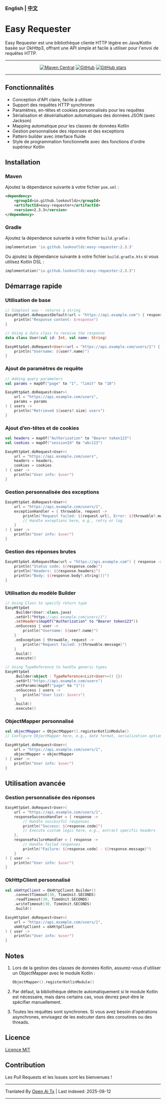### English | [中文](https://raw.githubusercontent.com/lookoutldz/easy-requester/main/README-zh.md)

# Easy Requester

Easy Requester est une bibliothèque cliente HTTP légère en Java/Kotlin basée sur OkHttp3, offrant une API simple et facile à utiliser pour l'envoi de requêtes HTTP.

---
<div align="center">

[![Maven Central](https://img.shields.io/maven-central/v/io.github.lookoutldz/easy-requester.svg)](https://central.sonatype.com/artifact/io.github.lookoutldz/easy-requester)
[![GitHub](https://img.shields.io/github/license/lookoutldz/easy-requester.svg)](https://github.com/lookoutldz/easy-requester/blob/main/LICENSE)
[![GitHub stars](https://img.shields.io/github/stars/lookoutldz/easy-requester.svg?style=social)](https://github.com/lookoutldz/easy-requester)

</div>

---

## Fonctionnalités

- Conception d'API claire, facile à utiliser
- Support des requêtes HTTP synchrones
- Paramètres, en-têtes et cookies personnalisés pour les requêtes
- Sérialisation et désérialisation automatiques des données JSON (avec Jackson)
- Mapping automatique pour les classes de données Kotlin
- Gestion personnalisée des réponses et des exceptions
- Pattern builder avec interface fluide
- Style de programmation fonctionnelle avec des fonctions d'ordre supérieur Kotlin

## Installation

### Maven

Ajoutez la dépendance suivante à votre fichier `pom.xml` :

```xml
<dependency>
    <groupId>io.github.lookoutldz</groupId>
    <artifactId>easy-requester</artifactId>
    <version>2.3.3</version>
</dependency>
```

### Gradle

Ajoutez la dépendance suivante à votre fichier `build.gradle` :

```groovy
implementation 'io.github.lookoutldz:easy-requester:2.3.3'
```

Ou ajoutez la dépendance suivante à votre fichier `build.gradle.kts` si vous utilisez Kotlin DSL :

```kotlin
implementation("io.github.lookoutldz:easy-requester:2.3.3")
```

## Démarrage rapide

### Utilisation de base

```kotlin
// Simplest way - returns a string
EasyHttpGet.doRequestDefault(url = "https://api.example.com") { response ->
    println("Response content: $response")
}

// Using a data class to receive the response
data class User(val id: Int, val name: String)

EasyHttpGet.doRequest<User>(url = "https://api.example.com/users/1") { user ->
    println("Username: ${user?.name}")
}
```

### Ajout de paramètres de requête

```kotlin
// Adding query parameters
val params = mapOf("page" to "1", "limit" to "10")

EasyHttpGet.doRequest<User>(
    url = "https://api.example.com/users",
    params = params
) { users ->
    println("Retrieved ${users?.size} users")
}
```

### Ajout d’en-têtes et de cookies

```kotlin
val headers = mapOf("Authorization" to "Bearer token123")
val cookies = mapOf("sessionId" to "abc123")

EasyHttpGet.doRequest<User>(
    url = "https://api.example.com/users",
    headers = headers,
    cookies = cookies
) { user ->
    println("User info: $user")
}
```

### Gestion personnalisée des exceptions

```kotlin
EasyHttpGet.doRequest<User>(
    url = "https://api.example.com/users/1",
    exceptionHandler = { throwable, request ->
        println("Request failed: ${request.url}, Error: ${throwable?.message}")
        // Handle exceptions here, e.g., retry or log
    }
) { user ->
    println("User info: $user")
}
```

### Gestion des réponses brutes

```kotlin
EasyHttpGet.doRequestRaw(url = "https://api.example.com") { response ->
    println("Status code: ${response.code}")
    println("Headers: ${response.headers}")
    println("Body: ${response.body?.string()}")
}
```

### Utilisation du modèle Builder

```kotlin
// Using Class to specify return type
EasyHttpGet
    .Builder(User::class.java)
    .setUrl("https://api.example.com/users/1")
    .setHeaders(mapOf("Authorization" to "Bearer token123"))
    .onSuccess { user ->
        println("Username: ${user?.name}")
    }
    .onException { throwable, request ->
        println("Request failed: ${throwable.message}")
    }
    .build()
    .execute()

// Using TypeReference to handle generic types
EasyHttpGet
    .Builder(object : TypeReference<List<User>>() {})
    .setUrl("https://api.example.com/users")
    .setParams(mapOf("page" to "1"))
    .onSuccess { users ->
        println("User list: $users")
    }
    .build()
    .execute()
```

### ObjectMapper personnalisé

```kotlin
val objectMapper = ObjectMapper().registerKotlinModule()
// Configure ObjectMapper here, e.g., date format, serialization options, etc.

EasyHttpGet.doRequest<User>(
    url = "https://api.example.com/users/1",
    objectMapper = objectMapper
) { user ->
    println("User info: $user")
}
```

## Utilisation avancée

### Gestion personnalisée des réponses

```kotlin
EasyHttpGet.doRequest<User>(
    url = "https://api.example.com/users/1",
    responseSuccessHandler = { response ->
        // Handle successful responses
        println("Success: ${response.code}")
        // Execute custom logic here, e.g., extract specific headers
    },
    responseFailureHandler = { response ->
        // Handle failed responses
        println("Failure: ${response.code} - ${response.message}")
    }
) { user ->
    println("User info: $user")
}
```

### OkHttpClient personnalisé

```kotlin
val okHttpClient = OkHttpClient.Builder()
    .connectTimeout(30, TimeUnit.SECONDS)
    .readTimeout(30, TimeUnit.SECONDS)
    .writeTimeout(30, TimeUnit.SECONDS)
    .build()

EasyHttpGet.doRequest<User>(
    url = "https://api.example.com/users/1",
    okHttpClient = okHttpClient
) { user ->
    println("User info: $user")
}
```

## Notes

1. Lors de la gestion des classes de données Kotlin, assurez-vous d'utiliser un ObjectMapper avec le module Kotlin :
   ```kotlin
   ObjectMapper().registerKotlinModule()
   ```

2. Par défaut, la bibliothèque détecte automatiquement si le module Kotlin est nécessaire, mais dans certains cas, vous devrez peut-être le spécifier manuellement.

3. Toutes les requêtes sont synchrones. Si vous avez besoin d'opérations asynchrones, envisagez de les exécuter dans des coroutines ou des threads.

## Licence

[Licence MIT](./LICENSE)

## Contribution

Les Pull Requests et les Issues sont les bienvenues !


---

Tranlated By [Open Ai Tx](https://github.com/OpenAiTx/OpenAiTx) | Last indexed: 2025-08-12

---
